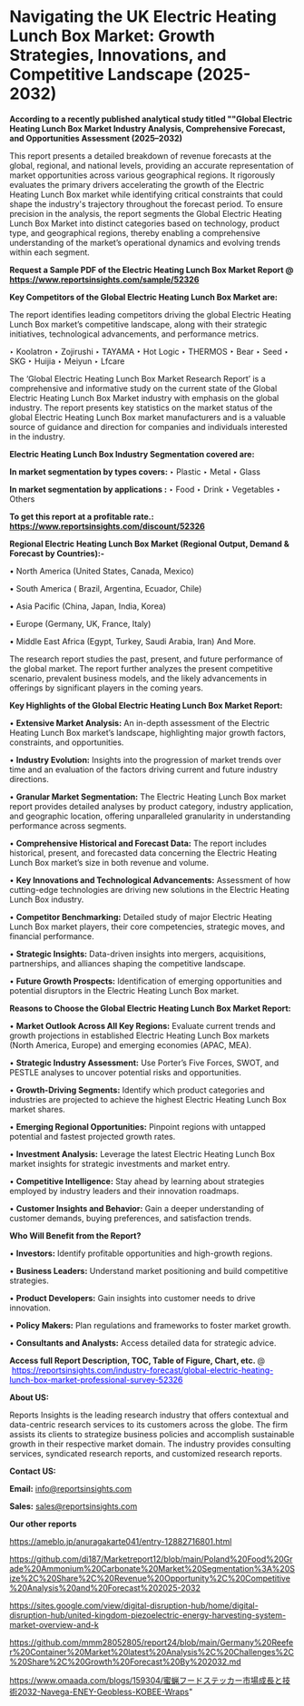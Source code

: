 # Navigating the UK Electric Heating Lunch Box Market: Growth Strategies, Innovations, and Competitive Landscape (2025-2032)

<strong>According to a recently published analytical study titled ""Global Electric Heating Lunch Box Market Industry Analysis, Comprehensive Forecast, and Opportunities Assessment (2025–2032)</strong>

This report presents a detailed breakdown of revenue forecasts at the global, regional, and national levels, providing an accurate representation of market opportunities across various geographical regions. It rigorously evaluates the primary drivers accelerating the growth of the Electric Heating Lunch Box market while identifying critical constraints that could shape the industry's trajectory throughout the forecast period. To ensure precision in the analysis, the report segments the Global Electric Heating Lunch Box Market into distinct categories based on technology, product type, and geographical regions, thereby enabling a comprehensive understanding of the market’s operational dynamics and evolving trends within each segment.

<strong>Request a Sample PDF of the Electric Heating Lunch Box Market Report </strong><strong>@<a href=https://www.reportsinsights.com/sample/52326 style=color:#0000ff;> https://www.reportsinsights.com/sample/52326</a></strong></font>

<strong>Key Competitors of the Global Electric Heating Lunch Box Market are:</strong>

The report identifies leading competitors driving the global Electric Heating Lunch Box market’s competitive landscape, along with their strategic initiatives, technological advancements, and performance metrics.

‣ Koolatron
‣ Zojirushi
‣ TAYAMA
‣ Hot Logic
‣ THERMOS
‣ Bear
‣ Seed
‣ SKG
‣ Huijia
‣ Meiyun
‣ Lfcare

The ‘Global Electric Heating Lunch Box Market Research Report’ is a comprehensive and informative study on the current state of the Global Electric Heating Lunch Box Market industry with emphasis on the global industry. The report presents key statistics on the market status of the global Electric Heating Lunch Box market manufacturers and is a valuable source of guidance and direction for companies and individuals interested in the industry.

<strong>Electric Heating Lunch Box Industry Segmentation covered are:</strong>

<strong>In market segmentation by types covers: </strong> 
‣ Plastic
‣ Metal
‣ Glass

<strong>In market segmentation by applications :</strong> 
‣ Food
‣ Drink
‣ Vegetables
‣ Others

<strong>To get this report at a profitable rate.: <a href=https://www.reportsinsights.com/discount/52326 style=color:#0000ff;>https://www.reportsinsights.com/discount/52326</a></strong></font>

<strong>Regional Electric Heating Lunch Box Market (Regional Output, Demand &amp; Forecast by Countries):-</strong>

• North America (United States, Canada, Mexico)

• South America ( Brazil, Argentina, Ecuador, Chile)

• Asia Pacific (China, Japan, India, Korea)

• Europe (Germany, UK, France, Italy)

• Middle East Africa (Egypt, Turkey, Saudi Arabia, Iran) And More.

The research report studies the past, present, and future performance of the global market. The report further analyzes the present competitive scenario, prevalent business models, and the likely advancements in offerings by significant players in the coming years.

<strong>Key Highlights of the Global Electric Heating Lunch Box Market Report:</strong>

• <strong>Extensive Market Analysis:</strong> An in-depth assessment of the Electric Heating Lunch Box market’s landscape, highlighting major growth factors, constraints, and opportunities.

• <strong>Industry Evolution:</strong> Insights into the progression of market trends over time and an evaluation of the factors driving current and future industry directions.

• <strong>Granular Market Segmentation:</strong> The Electric Heating Lunch Box market report provides detailed analyses by product category, industry application, and geographic location, offering unparalleled granularity in understanding performance across segments.

• <strong>Comprehensive Historical and Forecast Data:</strong> The report includes historical, present, and forecasted data concerning the Electric Heating Lunch Box market’s size in both revenue and volume.

• <strong>Key Innovations and Technological Advancements:</strong> Assessment of how cutting-edge technologies are driving new solutions in the Electric Heating Lunch Box industry.

• <strong>Competitor Benchmarking:</strong> Detailed study of major Electric Heating Lunch Box market players, their core competencies, strategic moves, and financial performance.

• <strong>Strategic Insights:</strong> Data-driven insights into mergers, acquisitions, partnerships, and alliances shaping the competitive landscape.

• <strong>Future Growth Prospects:</strong> Identification of emerging opportunities and potential disruptors in the Electric Heating Lunch Box market.

<strong>Reasons to Choose the Global Electric Heating Lunch Box Market Report:</strong>

• <strong>Market Outlook Across All Key Regions:</strong> Evaluate current trends and growth projections in established Electric Heating Lunch Box markets (North America, Europe) and emerging economies (APAC, MEA).

• <strong>Strategic Industry Assessment:</strong> Use Porter’s Five Forces, SWOT, and PESTLE analyses to uncover potential risks and opportunities.

• <strong>Growth-Driving Segments:</strong> Identify which product categories and industries are projected to achieve the highest Electric Heating Lunch Box market shares.

• <strong>Emerging Regional Opportunities:</strong> Pinpoint regions with untapped potential and fastest projected growth rates.

• <strong>Investment Analysis:</strong> Leverage the latest Electric Heating Lunch Box market insights for strategic investments and market entry.

• <strong>Competitive Intelligence:</strong> Stay ahead by learning about strategies employed by industry leaders and their innovation roadmaps.

• <strong>Customer Insights and Behavior:</strong> Gain a deeper understanding of customer demands, buying preferences, and satisfaction trends.

<strong>Who Will Benefit from the Report?</strong>

• <strong>Investors:</strong> Identify profitable opportunities and high-growth regions.

• <strong>Business Leaders:</strong> Understand market positioning and build competitive strategies.

• <strong>Product Developers:</strong> Gain insights into customer needs to drive innovation.

• <strong>Policy Makers:</strong> Plan regulations and frameworks to foster market growth.

• <strong>Consultants and Analysts:</strong> Access detailed data for strategic advice.
</ul>
<strong>Access full Report Description, TOC, Table of Figure, Chart, etc. </strong>@  <a href=https://reportsinsights.com/industry-forecast/global-electric-heating-lunch-box-market-professional-survey-52326 style=color:#0000ff;>https://reportsinsights.com/industry-forecast/global-electric-heating-lunch-box-market-professional-survey-52326</a></font>

<strong><strong>About US</strong>:</strong>

Reports Insights is the leading research industry that offers contextual and data-centric research services to its customers across the globe. The firm assists its clients to strategize business policies and accomplish sustainable growth in their respective market domain. The industry provides consulting services, syndicated research reports, and customized research reports.

<strong>Contact US:</strong>

<p class=""""><b>Email:</b> <a href=mailto:info@reportsinsights.com>info@reportsinsights.com</a></p>
<p class=""""><b>Sales:</b> <a href=mailto:sales@reportsinsights.com>sales@reportsinsights.com</a></p>

<strong>Our other reports</strong>

<a href=https://ameblo.jp/anuragakarte041/entry-12882716801.html>https://ameblo.jp/anuragakarte041/entry-12882716801.html</a>

<a href=https://github.com/di187/Marketreport12/blob/main/Poland%20Food%20Grade%20Ammonium%20Carbonate%20Market%20Segmentation%3A%20Size%2C%20Share%2C%20Revenue%20Opportunity%2C%20Competitive%20Analysis%20and%20Forecast%202025-2032>https://github.com/di187/Marketreport12/blob/main/Poland%20Food%20Grade%20Ammonium%20Carbonate%20Market%20Segmentation%3A%20Size%2C%20Share%2C%20Revenue%20Opportunity%2C%20Competitive%20Analysis%20and%20Forecast%202025-2032</a>

<a href=https://sites.google.com/view/digital-disruption-hub/home/digital-disruption-hub/united-kingdom-piezoelectric-energy-harvesting-system-market-overview-and-k>https://sites.google.com/view/digital-disruption-hub/home/digital-disruption-hub/united-kingdom-piezoelectric-energy-harvesting-system-market-overview-and-k</a>

<a href=https://github.com/mmm28052805/report24/blob/main/Germany%20Reefer%20Container%20Market%20latest%20Analysis%2C%20Challenges%2C%20Share%2C%20Growth%20Forecast%20By%202032.md>https://github.com/mmm28052805/report24/blob/main/Germany%20Reefer%20Container%20Market%20latest%20Analysis%2C%20Challenges%2C%20Share%2C%20Growth%20Forecast%20By%202032.md</a>

<a href=https://www.omaada.com/blogs/159304/蜜蝋フードステッカー市場成長と技術2032-Navega-ENEY-Geobless-KOBEE-Wraps>https://www.omaada.com/blogs/159304/蜜蝋フードステッカー市場成長と技術2032-Navega-ENEY-Geobless-KOBEE-Wraps</a>"
